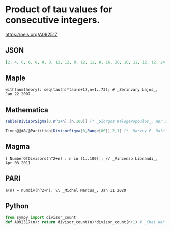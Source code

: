 # Product of tau values for consecutive integers\.
https://oeis.org/A092517
## JSON
```JSON
[2, 4, 6, 6, 8, 8, 8, 12, 12, 8, 12, 12, 8, 16, 20, 10, 12, 12, 12, 24, 16, 8, 16, 24, 12, 16, 24, 12, 16, 16, 12, 24, 16, 16, 36, 18, 8, 16, 32, 16, 16, 16, 12, 36, 24, 8, 20, 30, 18, 24, 24, 12, 16, 32, 32, 32, 16, 8, 24, 24, 8, 24, 42, 28, 32, 16, 12, 24, 32, 16, 24, 24, 8, 24, 36]
```
## Maple
```Maple
with(numtheory): seq(tau(n)*tau(n+1),n=1..73); # _Zerinvary Lajos_, Jan 22 2007
```
## Mathematica
```Mathematica
Table[DivisorSigma[0,n^2+n],{n,100}] (* _Giorgos Kalogeropoulos_, Apr 28 2021 *)
```
```Mathematica
Times@@#&/@Partition[DivisorSigma[0,Range[80]],2,1] (* _Harvey P. Dale_, Apr 21 2022 *)
```
## Magma
```Magma
[ NumberOfDivisors(n^2+n) : n in [1..100]]; // _Vincenzo Librandi_, Apr 03 2011
```
## PARI
```PARI
a(n) = numdiv(n^2+n); \\ _Michel Marcus_, Jan 11 2020
```
## Python
```Python
from sympy import divisor_count
def A092517(n): return divisor_count(n)*divisor_count(n+1) # _Chai Wah Wu_, Jan 06 2022
```
